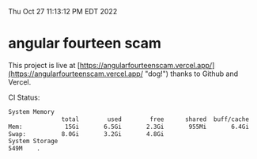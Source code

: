 Thu Oct 27 11:13:12 PM EDT 2022

# angular fourteen scam


This project is live at [https://angularfourteenscam.vercel.app/](https://angularfourteenscam.vercel.app/ "dog!") thanks to Github and Vercel.

CI Status: 

```bash
System Memory
               total        used        free      shared  buff/cache   available
Mem:            15Gi       6.5Gi       2.3Gi       955Mi       6.4Gi       7.5Gi
Swap:          8.0Gi       3.2Gi       4.8Gi
System Storage
549M	.
```
```bash
